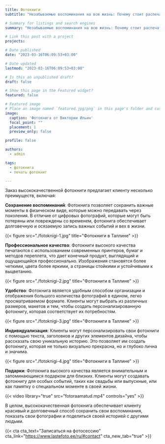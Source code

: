 ```yaml
---
title: Фотокниги
subtitle: "Незабываемые воспоминания на всю жизнь: Почему стоит распечатать фотографии в красивую фотокнигу"

# Summary for listings and search engines
summary: "Незабываемые воспоминания на всю жизнь: Почему стоит распечатать фотографии в красивую фотокнигу"

# Link this post with a project
projects: 

# Date published
date: "2023-03-16T06:09:53+03:00"

# Date updated
lastmod: "2023-03-16T06:09:53+03:00"

# Is this an unpublished draft?
draft: false

# Show this page in the Featured widget?
featured: false

# Featured image
# Place an image named `featured.jpg/png` in this page's folder and customize its options here.
image:
  caption: 'Фотокнига от Виктории Ильин'
  focal_point: ""
  placement: 1
  preview_only: false

profile: false

authors:
  - admin

tags:
  - фотокнига
  - печать фотокниг

---
```

Заказ высококачественной фотокниги предлагает клиенту несколько преимуществ, включая:

**Сохранение воспоминаний**: Фотокнига позволяет сохранить важные моменты в физическом виде, которые можно передавать через поколения. В отличие от цифровых фотографий, которые могут быть потеряны или повреждены со временем, фотокнига обеспечивает долговечную и осязаемую запись важных событий и вех в жизни.

{{< figure src="./fotoknigi-1.jpg" title="Фотокниги в Таллине" >}}

**Профессиональное качество**: Фотокниги высокого качества печатаются с использованием современных принтеров, бумаг и методов переплета, что дает конечный продукт, выглядящий и ощущающийся профессионально. Изображения становятся более четкими, цвета более яркими, а страницы стойкими и устойчивыми к выцветанию.

{{< figure src="./fotoknigi-2.jpg" title="Фотокниги в Таллине" >}}

**Удобство**: Фотокнига является удобным способом организации и отображения большого количества фотографий в едином, легко просматриваемом формате. Клиенты могут выбрать из различных размеров, макетов и тем, чтобы создать персонализированную фотокнигу, которая соответствует их потребностям.

{{< figure src="./fotoknigi-3.jpg" title="Фотокниги в Таллине" >}}

**Индивидуализация**: Клиенты могут персонализировать свои фотокниги с помощью текста, заголовков и других элементов дизайна, чтобы рассказать свою уникальную историю. Это позволяет им создать фотокнигу, которая не только визуально прекрасна, но и глубоко лична и значима.

{{< figure src="./fotoknigi-4.jpg" title="Фотокниги в Таллине" >}}

**Подарки**: Фотокнига высокого качества является внимательным и запоминающимся подарком для близких. Клиенты могут создавать фотокнигу для особых событий, таких как свадьбы или выпускные, или как памятку о специальном моменте в своей жизни.

{{< video library="true" src="fotoraamatud.mp4" controls="yes" >}}

В целом, высококачественная фотокнига обеспечивает клиенту красивый и долговечный способ сохранить свои воспоминания, показать свои фотографии и поделиться своей историей с другими людьми.

{{< cta cta_text="Записаться на фотосессию" cta_link="https://www.lastefoto.ee/ru/#contact" cta_new_tab="true" >}}